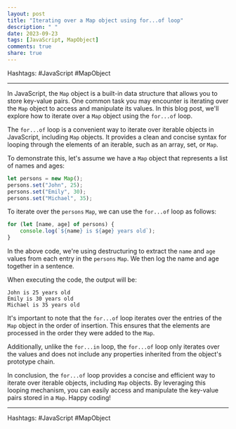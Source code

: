 ```yaml
---
layout: post
title: "Iterating over a Map object using for...of loop"
description: " "
date: 2023-09-23
tags: [JavaScript, MapObject]
comments: true
share: true
---
```


Hashtags: #JavaScript #MapObject

---

In JavaScript, the `Map` object is a built-in data structure that allows you to store key-value pairs. One common task you may encounter is iterating over the `Map` object to access and manipulate its values. In this blog post, we'll explore how to iterate over a `Map` object using the `for...of` loop.

The `for...of` loop is a convenient way to iterate over iterable objects in JavaScript, including `Map` objects. It provides a clean and concise syntax for looping through the elements of an iterable, such as an array, set, or `Map`.

To demonstrate this, let's assume we have a `Map` object that represents a list of names and ages:

```javascript
let persons = new Map();
persons.set("John", 25);
persons.set("Emily", 30);
persons.set("Michael", 35);
```

To iterate over the `persons` `Map`, we can use the `for...of` loop as follows:

```javascript
for (let [name, age] of persons) {
    console.log(`${name} is ${age} years old`);
}
```

In the above code, we're using destructuring to extract the `name` and `age` values from each entry in the `persons` `Map`. We then log the name and age together in a sentence.

When executing the code, the output will be:

```
John is 25 years old
Emily is 30 years old
Michael is 35 years old
```

It's important to note that the `for...of` loop iterates over the entries of the `Map` object in the order of insertion. This ensures that the elements are processed in the order they were added to the `Map`.

Additionally, unlike the `for...in` loop, the `for...of` loop only iterates over the values and does not include any properties inherited from the object's prototype chain.

In conclusion, the `for...of` loop provides a concise and efficient way to iterate over iterable objects, including `Map` objects. By leveraging this looping mechanism, you can easily access and manipulate the key-value pairs stored in a `Map`. Happy coding!

---

Hashtags: #JavaScript #MapObject